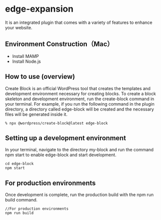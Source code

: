 # edge-expansion

It is an integrated plugin that comes with a variety of features to enhance your website.

## Environment Construction（Mac）
- Install MAMP
- Install Node.js


## How to use (overview)
Create Block is an official WordPress tool that creates the templates and development environment necessary for creating blocks.
To create a block skeleton and development environment, run the create-block command in your terminal.
For example, if you run the following command in the plugin directory, a directory called edge-block will be created and the necessary files will be generated inside it.

```
% npx @wordpress/create-block@latest edge-block
```


## Setting up a development environment
In your terminal, navigate to the directory my-block and run the command npm start to enable edge-block and start development.

```
cd edge-block
npm start
```

## For production environments
Once development is complete, run the production build with the npm run build command.

```
//For production environments
npm run build
```
